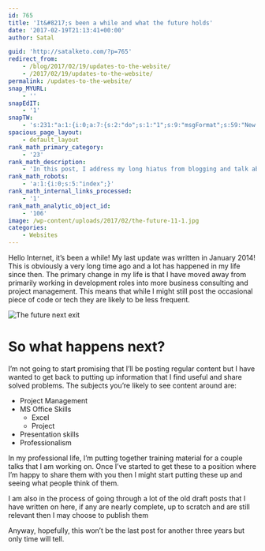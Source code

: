 ```yaml
---
id: 765
title: 'It&#8217;s been a while and what the future holds'
date: '2017-02-19T21:13:41+00:00'
author: Satal

guid: 'http://satalketo.com/?p=765'
redirect_from:
    - /blog/2017/02/19/updates-to-the-website/
    - /2017/02/19/updates-to-the-website/
permalink: /updates-to-the-website/
snap_MYURL:
    - ''
snapEdIT:
    - '1'
snapTW:
    - 's:231:"a:1:{i:0;a:7:{s:2:"do";s:1:"1";s:9:"msgFormat";s:59:"New post (%TITLE%) has been published on %SITENAME% - %URL%";s:8:"attchImg";s:1:"1";s:9:"isAutoImg";s:1:"A";s:8:"imgToUse";s:0:"";s:9:"isAutoURL";s:1:"A";s:8:"urlToUse";s:0:"";}}";'
spacious_page_layout:
    - default_layout
rank_math_primary_category:
    - '23'
rank_math_description:
    - 'In this post, I address my long hiatus from blogging and talk about what the direction of the blog is likely to be going forwards.'
rank_math_robots:
    - 'a:1:{i:0;s:5:"index";}'
rank_math_internal_links_processed:
    - '1'
rank_math_analytic_object_id:
    - '106'
image: /wp-content/uploads/2017/02/the-future-11-1.jpg
categories:
    - Websites
---
```


Hello Internet, it’s been a while! My last update was written in January 2014! This is obviously a very long time ago and a lot has happened in my life since then. The primary change in my life is that I have moved away from primarily working in development roles into more business consulting and project management. This means that while I might still post the occasional piece of code or tech they are likely to be less frequent.

![The future next exit](https://samjenkins.com/wp-content/uploads/2017/02/the-future-11-300x150.jpg)

# So what happens next?

I’m not going to start promising that I’ll be posting regular content but I have wanted to get back to putting up information that I find useful and share solved problems. The subjects you’re likely to see content around are:

- Project Management
- MS Office Skills 
    - Excel
    - Project
- Presentation skills
- Professionalism

In my professional life, I’m putting together training material for a couple talks that I am working on. Once I’ve started to get these to a position where I’m happy to share them with you then I might start putting these up and seeing what people think of them.

I am also in the process of going through a lot of the old draft posts that I have written on here, if any are nearly complete, up to scratch and are still relevant then I may choose to publish them

Anyway, hopefully, this won’t be the last post for another three years but only time will tell.
